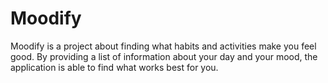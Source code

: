 # Moodify

Moodify is a project about finding what habits and activities make you feel good. By providing a list of information about your day and your mood, the application is able to find what works best for you.

